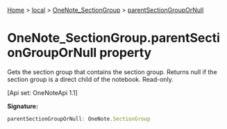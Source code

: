 [Home](./index) &gt; [local](local.md) &gt; [OneNote\_SectionGroup](local.onenote_sectiongroup.md) &gt; [parentSectionGroupOrNull](local.onenote_sectiongroup.parentsectiongroupornull.md)

# OneNote\_SectionGroup.parentSectionGroupOrNull property

Gets the section group that contains the section group. Returns null if the section group is a direct child of the notebook. Read-only. 

 \[Api set: OneNoteApi 1.1\]

**Signature:**
```javascript
parentSectionGroupOrNull: OneNote.SectionGroup
```
